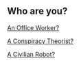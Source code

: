 ## Who are you?

[An Office Worker?]()

[A Conspiracy Theorist?](/workspaces/CYOA-Gary-H.-Matthew-S.-Zombie-Apocalypse-PD7/ground-zero/conspiracy-man/beginning.md)

[A Civilian Robot?]()
